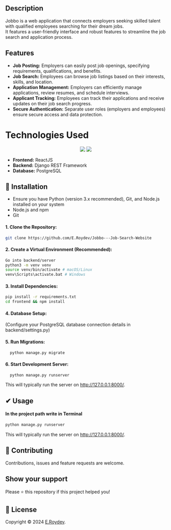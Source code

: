 ## Description 
Jobbo is a web application that connects employers seeking skilled talent with qualified employees searching for their dream jobs.<br> It features a user-friendly interface and robust features to streamline the job search and application process.

## Features
<ul>
  <li><strong>Job Posting:</strong> Employers can easily post job openings, specifying requirements, qualifications, and benefits.</li>
  <li><strong>Job Search:</strong> Employees can browse job listings based on their interests, skills, and location.</li>
  <li><strong>Application Management:</strong> Employers can efficiently manage applications, review resumes, and schedule interviews.</li>
  <li><strong>Applicant Tracking:</strong> Employees can track their applications and receive updates on their job search progress.</li>
  <li><strong>Secure Authentication:</strong> Separate user roles (employers and employees) ensure secure access and data protection.</li>
</ul>

<h1>Technologies Used</h1>
<div align="center">
    <img src="https://skillicons.dev/icons?i=react,html,css,django" />
    <img src="https://skillicons.dev/icons?i=python,javascript,postgres" /><br>
</div>
<ul>
  <li><strong>Frontend:</strong> ReactJS</li>
  <li><strong>Backend:</strong> Django REST Framework</li>
  <li><strong>Database:</strong> PostgreSQL</li>
</ul>

## 🚀 Installation

<ul>
  <li>Ensure you have Python (version 3.x recommended), Git, and Node.js installed on your system</li>
  <li>Node.js and npm</li>
  <li>Git</li>
</ul>



#### 1. Clone the Repository:

```sh
git clone https://github.com/E.Roydev/Jobbo---Job-Search-Website
```

#### 2. Create a Virtual Environment (Recommended):

```sh
Go into backend/server
python3 -m venv venv
source venv/bin/activate # macOS/Linux
venv\Scripts\activate.bat # Windows
```

#### 3. Install Dependencies:
```sh
pip install -r requirements.txt
cd frontend && npm install
```

#### 4. Database Setup:
(Configure your PostgreSQL database connection details in backend/settings.py)

#### 5. Run Migrations:
```sh
  python manage.py migrate
```
#### 6. Start Development Server:
```sh
  python manage.py runserver
```
This will typically run the server on http://127.0.0.1:8000/.

## ✔ Usage

#### In the project path write in Terminal

```sh
python manage.py runserver
```

This will typically run the server on http://127.0.0.1:8000/.


## 🤝 Contributing

Contributions, issues and feature requests are welcome.<br />



## Show your support

Please ⭐️ this repository if this project helped you!

## 📝 License

Copyright © 2024 [E.Roydev](https://github.com/E.Roydev).<br />

